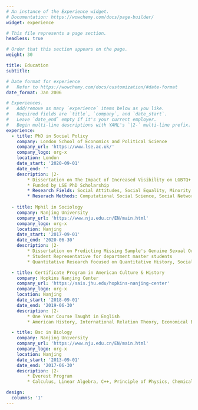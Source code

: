 ```yaml
---
# An instance of the Experience widget.
# Documentation: https://wowchemy.com/docs/page-builder/
widget: experience

# This file represents a page section.
headless: true

# Order that this section appears on the page.
weight: 30

title: Education
subtitle:

# Date format for experience
#   Refer to https://wowchemy.com/docs/customization/#date-format
date_format: Jan 2006

# Experiences.
#   Add/remove as many `experience` items below as you like.
#   Required fields are `title`, `company`, and `date_start`.
#   Leave `date_end` empty if it's your current employer.
#   Begin multi-line descriptions with YAML's `|2-` multi-line prefix.
experience:
  - title: PhD in Social Policy
    company: London School of Economics and Political Science
    company_url: 'https://www.lse.ac.uk/'
    company_logo: org-x
    location: London
    date_start: '2020-09-01'
    date_end: ''
    description: |2-
        * Dissertation on The Impact of Increased Visibility on LGBTQ+ people's Wellbeing in Contemporary China
        * Funded by LSE PhD Scholarship
        * Research Fields: Social Attitudes, Social Equality, Minority Rights, Social Organizations
        * Reserach Methods: Computational Social Science, Social Network Analysis, Causal Inference
 
  - title: Mphil in Sociology
    company: Nanjing University
    company_url: 'https://www.nju.edu.cn/EN/main.html'
    company_logo: org-x
    location: Nanjing
    date_start: '2017-09-01'
    date_end: '2020-06-30'
    description: |2-
        * Dissertation on Predicting Missing Sample's Genuine Sexual Orientation by Machine Learning (50,000 words in Chinese)
        * Student Representative for department master students
        * Quantitative Research focused on Quantitative History, Social Network Analysis, Social Prediction

  - title: Certificate Program in American Culture & History
    company: Hopkins Nanjing Center
    company_url: 'https://sais.jhu.edu/hopkins-nanjing-center'
    company_logo: org-x
    location: Nanjing
    date_start: '2018-09-01'
    date_end: '2019-06-30'
    description: |2-
        * One Year Course Taught in English
        * American History, International Relation Theory, Economical Environmental Policy

  - title: Bsc in Biology
    company: Nanjing University
    company_url: 'https://www.nju.edu.cn/EN/main.html'
    company_logo: org-x
    location: Nanjing
    date_start: '2013-09-01'
    date_end: '2017-06-30'
    description: |2-
        * Everest Program
        * Calculus, Linear Algebra, C++, Principle of Physics, Chemical Principles, Professional Biological Courses and Experiments

design:
  columns: '1'
---
```

